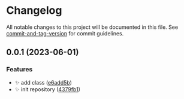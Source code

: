 # Changelog

All notable changes to this project will be documented in this file. See [commit-and-tag-version](https://github.com/absolute-version/commit-and-tag-version) for commit guidelines.

## 0.0.1 (2023-06-01)


### Features

* :sparkles: add class ([e6add5b](https://github.com/certible/superagent-aws-sign/commit/e6add5b0916be968ec529e8b8d884bd5e0632fa1))
* :sparkles: init repository ([4379fb1](https://github.com/certible/superagent-aws-sign/commit/4379fb12784696b501dba9c49b84b5bd1cf02755))
